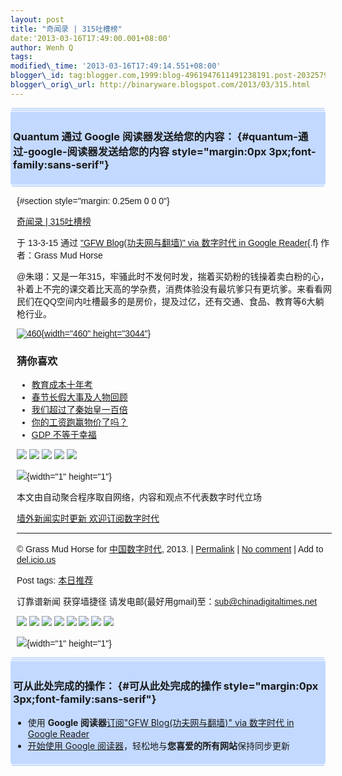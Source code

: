 ```yaml
--- 
layout: post 
title: "奇闻录 | 315吐槽榜" 
date:'2013-03-16T17:49:00.001+08:00' 
author: Wenh Q
tags:
modified\_time: '2013-03-16T17:49:14.551+08:00' 
blogger\_id: tag:blogger.com,1999:blog-4961947611491238191.post-2032579603674552692
blogger\_orig\_url: http://binaryware.blogspot.com/2013/03/315.html
---
```

<div
style="margin: 0px 2px; padding-top: 1px;    background-color: #c3d9ff; font-size: 1px !important;    line-height: 0px !important;">

 

</div>

<div
style="margin: 0px 1px; padding-top: 1px;    background-color: #c3d9ff; font-size: 1px !important;    line-height: 0px !important;">

 

</div>

<div style="padding: 4px; background-color: #c3d9ff;">

### Quantum 通过 Google 阅读器发送给您的内容： {#quantum-通过-google-阅读器发送给您的内容 style="margin:0px 3px;font-family:sans-serif"}

</div>

<div
style="margin: 0px 1px; padding-top: 1px;    background-color: #c3d9ff; font-size: 1px !important;    line-height: 0px !important;">

 

</div>

<div
style="margin: 0px 2px; padding-top: 1px;    background-color: #c3d9ff; font-size: 1px !important;    line-height: 0px !important;">

 

</div>

<div
style="font-family:sans-serif;overflow:auto;width:100%;margin: 0px 10px">

 {#section style="margin: 0.25em 0 0 0"}

<div>

[奇闻录 |
315吐槽榜](http://feedproxy.google.com/~r/chinagfwblog/~3/ni4VUQWfPt0/)

</div>

<div style="margin-bottom: 0.5em">

于 13-3-15 通过 ["GFW Blog(功夫网与翻墙)" via 数字时代 in Google
Reader](http://feeds2.feedburner.com/chinagfwblog){.f} 作者：Grass Mud
Horse

</div>




@朱翊：又是一年315，牢骚此时不发何时发，揣着买奶粉的钱操着卖白粉的心，补着上不完的课交着比天高的学杂费，消费体验没有最坑爹只有更坑爹。来看看网民们在QQ空间内吐槽最多的是房价，提及过亿，还有交通、食品、教育等6大躺枪行业。<span></span>

[![460](http://qiwen.lu/wp-content/uploads/4602.jpg){width="460"
height="3044"}](http://qiwen.lu/12879.html/460-4)

<div>

<div>

### 猜你喜欢

-   [教育成本十年考](http://qiwen.lu/12668.html)
-   [春节长假大事及人物回顾](http://qiwen.lu/11223.html)
-   [我们超过了秦始皇一百倍](http://qiwen.lu/11995.html)
-   [你的工资跑赢物价了吗？](http://qiwen.lu/12317.html)
-   [GDP 不等于幸福](http://qiwen.lu/11247.html)

</div>

</div>

<div>

[![](http://feeds.feedburner.com/~ff/qi-wen-lu?d=yIl2AUoC8zA)](http://feeds.feedburner.com/~ff/qi-wen-lu?a=KiI_gfiYqbU:K03i5Ipr_Q8:yIl2AUoC8zA)
[![](http://feeds.feedburner.com/~ff/qi-wen-lu?d=7Q72WNTAKBA)](http://feeds.feedburner.com/~ff/qi-wen-lu?a=KiI_gfiYqbU:K03i5Ipr_Q8:7Q72WNTAKBA)
[![](http://feeds.feedburner.com/~ff/qi-wen-lu?i=KiI_gfiYqbU:K03i5Ipr_Q8:F7zBnMyn0Lo)](http://feeds.feedburner.com/~ff/qi-wen-lu?a=KiI_gfiYqbU:K03i5Ipr_Q8:F7zBnMyn0Lo)
[![](http://feeds.feedburner.com/~ff/qi-wen-lu?i=KiI_gfiYqbU:K03i5Ipr_Q8:V_sGLiPBpWU)](http://feeds.feedburner.com/~ff/qi-wen-lu?a=KiI_gfiYqbU:K03i5Ipr_Q8:V_sGLiPBpWU)
[![](http://feeds.feedburner.com/~ff/qi-wen-lu?d=qj6IDK7rITs)](http://feeds.feedburner.com/~ff/qi-wen-lu?a=KiI_gfiYqbU:K03i5Ipr_Q8:qj6IDK7rITs)

</div>

![](http://feeds.feedburner.com/~r/qi-wen-lu/~4/KiI_gfiYqbU){width="1"
height="1"}

本文由自动聚合程序取自网络，内容和观点不代表数字时代立场

[墙外新闻实时更新 欢迎订阅数字时代](http://eepurl.com/mstlf)










------------------------------------------------------------------------

© Grass Mud Horse for
[中国数字时代](https://kexueshangwang.info/chinese), 2013. |
[Permalink](https://kexueshangwang.info/chinese/2013/03/%e5%a5%87%e9%97%bb%e5%bd%95-315%e5%90%90%e6%a7%bd%e6%a6%9c/)
| [No
comment](https://kexueshangwang.info/chinese/2013/03/%e5%a5%87%e9%97%bb%e5%bd%95-315%e5%90%90%e6%a7%bd%e6%a6%9c/#comments)
| Add to
[del.icio.us](http://del.icio.us/post?url=https://kexueshangwang.info/chinese/2013/03/%e5%a5%87%e9%97%bb%e5%bd%95-315%e5%90%90%e6%a7%bd%e6%a6%9c/&title=%E5%A5%87%E9%97%BB%E5%BD%95%20%7C%20315%E5%90%90%E6%A7%BD%E6%A6%9C)

Post tags:
[本日推荐](https://kexueshangwang.info/chinese/tag/%e6%9c%ac%e6%97%a5%e6%8e%a8%e8%8d%90/?category=10466)

订靠谱新闻 获穿墙捷径
请发电邮(最好用gmail)至：sub@chinadigitaltimes.net


<div>

[![](http://feeds.feedburner.com/~ff/chinagfwblog?d=yIl2AUoC8zA)](http://feeds.feedburner.com/~ff/chinagfwblog?a=ni4VUQWfPt0:OqBq-Bb5tYY:yIl2AUoC8zA)
[![](http://feeds.feedburner.com/~ff/chinagfwblog?i=ni4VUQWfPt0:OqBq-Bb5tYY:-BTjWOF_DHI)](http://feeds.feedburner.com/~ff/chinagfwblog?a=ni4VUQWfPt0:OqBq-Bb5tYY:-BTjWOF_DHI)
[![](http://feeds.feedburner.com/~ff/chinagfwblog?i=ni4VUQWfPt0:OqBq-Bb5tYY:F7zBnMyn0Lo)](http://feeds.feedburner.com/~ff/chinagfwblog?a=ni4VUQWfPt0:OqBq-Bb5tYY:F7zBnMyn0Lo)
[![](http://feeds.feedburner.com/~ff/chinagfwblog?i=ni4VUQWfPt0:OqBq-Bb5tYY:V_sGLiPBpWU)](http://feeds.feedburner.com/~ff/chinagfwblog?a=ni4VUQWfPt0:OqBq-Bb5tYY:V_sGLiPBpWU)
[![](http://feeds.feedburner.com/~ff/chinagfwblog?d=qj6IDK7rITs)](http://feeds.feedburner.com/~ff/chinagfwblog?a=ni4VUQWfPt0:OqBq-Bb5tYY:qj6IDK7rITs)
[![](http://feeds.feedburner.com/~ff/chinagfwblog?d=l6gmwiTKsz0)](http://feeds.feedburner.com/~ff/chinagfwblog?a=ni4VUQWfPt0:OqBq-Bb5tYY:l6gmwiTKsz0)
[![](http://feeds.feedburner.com/~ff/chinagfwblog?i=ni4VUQWfPt0:OqBq-Bb5tYY:gIN9vFwOqvQ)](http://feeds.feedburner.com/~ff/chinagfwblog?a=ni4VUQWfPt0:OqBq-Bb5tYY:gIN9vFwOqvQ)
[![](http://feeds.feedburner.com/~ff/chinagfwblog?d=TzevzKxY174)](http://feeds.feedburner.com/~ff/chinagfwblog?a=ni4VUQWfPt0:OqBq-Bb5tYY:TzevzKxY174)

</div>

![](http://feeds.feedburner.com/~r/chinagfwblog/~4/ni4VUQWfPt0){width="1"
height="1"}

</div>



<div
style="margin: 0px 2px; padding-top: 1px;    background-color: #c3d9ff; font-size: 1px !important;    line-height: 0px !important;">

 

</div>

<div
style="margin: 0px 1px; padding-top: 1px;    background-color: #c3d9ff; font-size: 1px !important;    line-height: 0px !important;">

 

</div>

<div style="padding: 4px; background-color: #c3d9ff;">

### 可从此处完成的操作： {#可从此处完成的操作 style="margin:0px 3px;font-family:sans-serif"}

-   使用 **Google 阅读器**[订阅"GFW Blog(功夫网与翻墙)" via 数字时代 in
    Google
    Reader](http://www.google.com/reader/view/feed%2Fhttp%3A%2F%2Ffeeds2.feedburner.com%2Fchinagfwblog?source=email)
-   [开始使用 Google
    阅读器](http://www.google.com/reader/?source=email)，轻松地与**您喜爱的所有网站**保持同步更新

</div>

<div
style="margin: 0px 1px; padding-top: 1px;    background-color: #c3d9ff; font-size: 1px !important;    line-height: 0px !important;">

 

</div>

<div
style="margin: 0px 2px; padding-top: 1px;    background-color: #c3d9ff; font-size: 1px !important;    line-height: 0px !important;">

 

</div>
